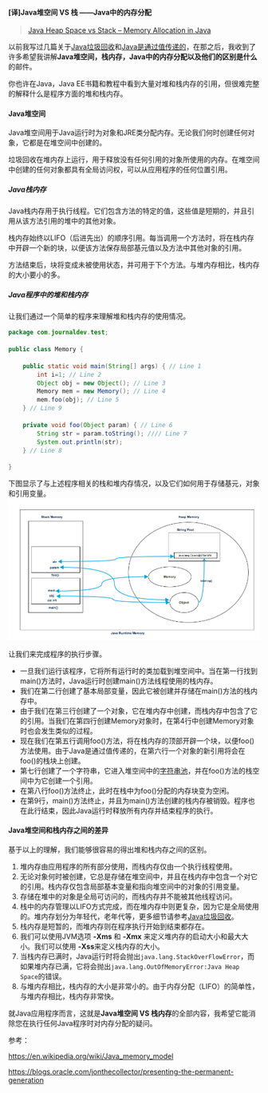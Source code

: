 #### [译]Java堆空间 VS 栈 ——Java中的内存分配

> [Java Heap Space vs Stack – Memory Allocation in Java](https://www.journaldev.com/4098/java-heap-space-vs-stack-memory)

以前我写过几篇关于[Java垃圾回收](https://www.journaldev.com/2856/java-jvm-memory-model-memory-management-in-java)和[Java是通过值传递的](https://www.journaldev.com/3884/java-is-pass-by-value-and-not-pass-by-reference)，在那之后，我收到了许多希望我讲解**Java堆空间，栈内存，Java中的内存分配以及他们的区别是什么**的邮件。

你也许在Java，Java EE书籍和教程中看到大量对堆和栈内存的引用，但很难完整的解释什么是程序方面的堆和栈内存。

#### Java堆空间

Java堆空间用于Java运行时为对象和JRE类分配内存。无论我们何时创建任何对象，它都是在堆空间中创建的。

垃圾回收在堆内存上运行，用于释放没有任何引用的对象所使用的内存。在堆空间中创建的任何对象都具有全局访问权，可以从应用程序的任何位置引用。

##### Java栈内存

Java栈内存用于执行线程。它们包含方法的特定的值，这些值是短期的，并且引用从该方法引用的堆中的其他对象。

栈内存始终以LIFO（后进先出）的顺序引用。每当调用一个方法时，将在栈内存中开辟一个新的块，以便该方法保存局部基元值以及方法中其他对象的引用。

方法结束后，块将变成未被使用状态，并可用于下个方法。与堆内存相比，栈内存的大小要小的多。

##### Java程序中的堆和栈内存

让我们通过一个简单的程序来理解堆和栈内存的使用情况。

```java
package com.journaldev.test;

public class Memory {

	public static void main(String[] args) { // Line 1
		int i=1; // Line 2
		Object obj = new Object(); // Line 3
		Memory mem = new Memory(); // Line 4
		mem.foo(obj); // Line 5
	} // Line 9

	private void foo(Object param) { // Line 6
		String str = param.toString(); //// Line 7
		System.out.println(str);
	} // Line 8

}
```

下图显示了与上述程序相关的栈和堆内存情况，以及它们如何用于存储基元，对象和引用变量。
![Java-Heap-Stack-Memory.png](../../img/JavaSe/basic/Java-Heap-Stack-Memory.png)

让我们来完成程序的执行步骤。

+ 一旦我们运行该程序，它将所有运行时的类加载到堆空间中。当在第一行找到main()方法时，Java运行时创建main()方法线程使用的栈内存。
+ 我们在第二行创建了基本局部变量，因此它被创建并存储在main()方法的栈内存中。
+ 由于我们在第三行创建了一个对象，它在堆内存中创建，而栈内存中包含了它的引用。当我们在第四行创建Memory对象时，在第4行中创建Memory对象时也会发生类似的过程。
+ 现在我们在第五行调用foo()方法，将在栈内存的顶部开辟一个块，以便foo()方法使用。由于Java是通过值传递的，在第六行一个对象的新引用将会在foo()的栈块上创建。
+ 第七行创建了一个字符串，它进入堆空间中的[字符串池](https://github.com/flwcy/knowledge/blob/master/JavaSe/basic/what_is_java_string_pool.md)，并在foo()方法的栈空间中为它创建一个引用。
+ 在第八行foo()方法终止，此时在栈中为foo()分配的内存块变为空闲。
+ 在第9行，main()方法终止，并且为main()方法创建的栈内存被销毁。程序也在此行结束，因此Java运行时释放所有内存并结束程序的执行。

#### Java堆空间和栈内存之间的差异

基于以上的理解，我们能够很容易的得出堆和栈内存之间的区别。

1. 堆内存由应用程序的所有部分使用，而栈内存仅由一个执行线程使用。
2. 无论对象何时被创建，它总是存储在堆空间中，并且在栈内存中包含一个对它的引用。栈内存仅包含局部基本变量和指向堆空间中的对象的引用变量。
3. 存储在堆中的对象是全局可访问的，而栈内存并不能被其他线程访问。
4. 栈中的内存管理以LIFO方式完成，而在堆内存中则更复杂，因为它是全局使用的。堆内存划分为年轻代，老年代等，更多细节请参考[Java垃圾回收](https://www.journaldev.com/2856/java-jvm-memory-model-memory-management-in-java)。
5. 栈内存是短暂的，而堆内存则在程序执行开始到结束都存在。
6. 我们可以使用JVM选项 **-Xms** 和 **-Xmx** 来定义堆内存的启动大小和最大大小。我们可以使用 **-Xss**来定义栈内存的大小。
7. 当栈内存已满时，Java运行时将会抛出`java.lang.StackOverFlowError`，而如果堆内存已满，它将会抛出`java.lang.OutOfMemoryError:Java Heap Space`的错误。
8. 与堆内存相比，栈内存的大小是非常小的。由于内存分配（LIFO）的简单性，与堆内存相比，栈内存非常快。

就Java应用程序而言，这就是**Java堆空间 VS 栈内存**的全部内容，我希望它能消除您在执行任何Java程序时对内存分配的疑问。

参考：

<https://en.wikipedia.org/wiki/Java_memory_model>

<https://blogs.oracle.com/jonthecollector/presenting-the-permanent-generation>






